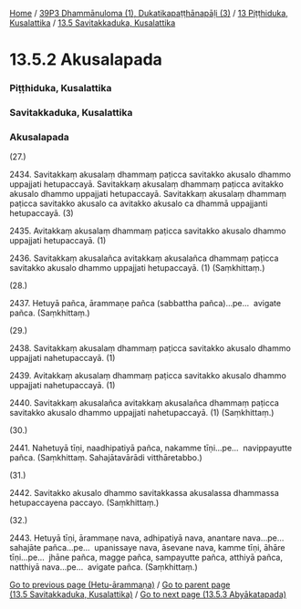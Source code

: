 
[Home](/) / [39P3 Dhammānuloma (1), Dukatikapaṭṭhānapāḷi (3)](/tipitaka/39P3.md) / [13 Piṭṭhiduka, Kusalattika](/tipitaka/39P3/13.md) / [13.5 Savitakkaduka, Kusalattika](/tipitaka/39P3/13/13.5.md)

# 13.5.2 Akusalapada

### Piṭṭhiduka, Kusalattika

### Savitakkaduka, Kusalattika

### Akusalapada

(27.)

2434\. Savitakkaṃ akusalaṃ dhammaṃ paṭicca savitakko akusalo dhammo uppajjati hetupaccayā. Savitakkaṃ akusalaṃ dhammaṃ paṭicca avitakko akusalo dhammo uppajjati hetupaccayā. Savitakkaṃ akusalaṃ dhammaṃ paṭicca savitakko akusalo ca avitakko akusalo ca dhammā uppajjanti hetupaccayā. (3)

2435\. Avitakkaṃ akusalaṃ dhammaṃ paṭicca savitakko akusalo dhammo uppajjati hetupaccayā. (1)

2436\. Savitakkaṃ akusalañca avitakkaṃ akusalañca dhammaṃ paṭicca savitakko akusalo dhammo uppajjati hetupaccayā. (1) (Saṃkhittaṃ.)

(28.)

2437\. Hetuyā pañca, ārammaṇe pañca (sabbattha pañca)…pe…  avigate pañca. (Saṃkhittaṃ.)

(29.)

2438\. Savitakkaṃ akusalaṃ dhammaṃ paṭicca savitakko akusalo dhammo uppajjati nahetupaccayā. (1)

2439\. Avitakkaṃ akusalaṃ dhammaṃ paṭicca savitakko akusalo dhammo uppajjati nahetupaccayā. (1)

2440\. Savitakkaṃ akusalañca avitakkaṃ akusalañca dhammaṃ paṭicca savitakko akusalo dhammo uppajjati nahetupaccayā. (1) (Saṃkhittaṃ.)

(30.)

2441\. Nahetuyā tīṇi, naadhipatiyā pañca, nakamme tīṇi…pe…  navippayutte pañca. (Saṃkhittaṃ. Sahajātavārādi vitthāretabbo.)

(31.)

2442\. Savitakko akusalo dhammo savitakkassa akusalassa dhammassa hetupaccayena paccayo. (Saṃkhittaṃ.)

(32.)

2443\. Hetuyā tīṇi, ārammaṇe nava, adhipatiyā nava, anantare nava…pe…  sahajāte pañca…pe…  upanissaye nava, āsevane nava, kamme tīṇi, āhāre tīṇi…pe…  jhāne pañca, magge pañca, sampayutte pañca, atthiyā pañca, natthiyā nava…pe…  avigate pañca. (Saṃkhittaṃ.)

[Go to previous page (Hetu-ārammaṇa)](/tipitaka/39P3/13/13.5/13.5.1/13.5.1.7/Hetu-arammana.md) / [Go to parent page (13.5 Savitakkaduka, Kusalattika)](/tipitaka/39P3/13/13.5.md) / [Go to next page (13.5.3 Abyākatapada)](/tipitaka/39P3/13/13.5/13.5.3.md)


